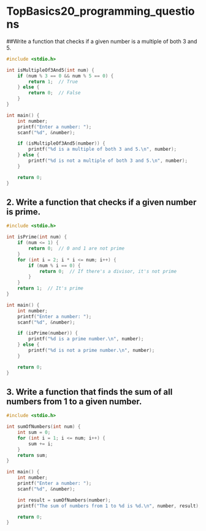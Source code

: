 # TopBasics20_programming_questions

##Write a function that checks if a given number is a multiple of both 3 and 5.

```c
#include <stdio.h>

int isMultipleOf3And5(int num) {
    if (num % 3 == 0 && num % 5 == 0) {
        return 1;  // True
    } else {
        return 0;  // False
    }
}

int main() {
    int number;
    printf("Enter a number: ");
    scanf("%d", &number);

    if (isMultipleOf3And5(number)) {
        printf("%d is a multiple of both 3 and 5.\n", number);
    } else {
        printf("%d is not a multiple of both 3 and 5.\n", number);
    }

    return 0;
}

```


## 2. Write a function that checks if a given number is prime.

```c
#include <stdio.h>

int isPrime(int num) {
    if (num <= 1) {
        return 0;  // 0 and 1 are not prime
    }
    for (int i = 2; i * i <= num; i++) {
        if (num % i == 0) {
            return 0;  // If there's a divisor, it's not prime
        }
    }
    return 1;  // It's prime
}

int main() {
    int number;
    printf("Enter a number: ");
    scanf("%d", &number);

    if (isPrime(number)) {
        printf("%d is a prime number.\n", number);
    } else {
        printf("%d is not a prime number.\n", number);
    }

    return 0;
}


```

## 3. Write a function that finds the sum of all numbers from 1 to a given number.

```c
#include <stdio.h>

int sumOfNumbers(int num) {
    int sum = 0;
    for (int i = 1; i <= num; i++) {
        sum += i;
    }
    return sum;
}

int main() {
    int number;
    printf("Enter a number: ");
    scanf("%d", &number);

    int result = sumOfNumbers(number);
    printf("The sum of numbers from 1 to %d is %d.\n", number, result);

    return 0;
}


```
